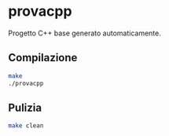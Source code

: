 # provacpp

Progetto C++ base generato automaticamente.

## Compilazione

```bash
make
./provacpp
```

## Pulizia

```bash
make clean
```

